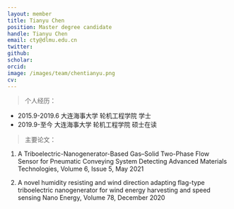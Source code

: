 ```yaml
---
layout: member
title: Tianyu Chen
position: Master degree candidate
handle: Tianyu Chen
email: cty@dlmu.edu.cn
twitter: 
github: 
scholar:
orcid: 
image: /images/team/chentianyu.png
cv: 
---
```


> 个人经历：

- 2015.9-2019.6 大连海事大学 轮机工程学院 学士
- 2019.9-至今 大连海事大学 轮机工程学院 硕士在读

> 主要论文：

1.	A Triboelectric-Nanogenerator-Based Gas–Solid Two-Phase Flow Sensor for Pneumatic Conveying System Detecting  Advanced Materials Technologies, Volume 6, Issue 5, May 2021

2.	A novel humidity resisting and wind direction adapting flag-type triboelectric nanogenerator for wind energy harvesting and speed sensing  Nano Energy, Volume 78, December 2020
